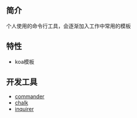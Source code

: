 ## 简介
个人使用的命令行工具，会逐渐加入工作中常用的模板

## 特性
- koa模板

## 开发工具
- [commander](https://github.com/tj/commander.js)
- [chalk](https://github.com/chalk/chalk)
- [inquirer](https://github.com/SBoudrias/Inquirer.js)